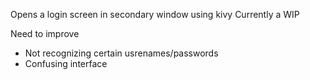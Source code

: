 Opens a login screen in secondary window using kivy
Currently a WIP

Need to improve
- Not recognizing certain usrenames/passwords
- Confusing interface
